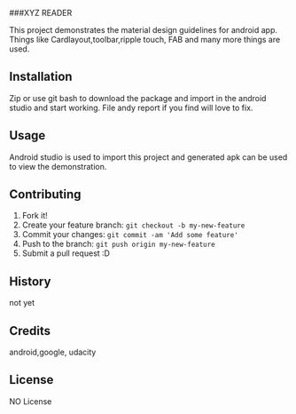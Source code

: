 ###XYZ READER

This project demonstrates the material design guidelines for android app. Things like Cardlayout,toolbar,ripple touch, FAB and many more  things are used.

## Installation

Zip or use git bash to download the package and import in the android studio and start working. File andy report if you find will love to fix.

## Usage

Android studio is used to import this project and generated apk can be used to view the demonstration.

## Contributing

1. Fork it!
2. Create your feature branch: `git checkout -b my-new-feature`
3. Commit your changes: `git commit -am 'Add some feature'`
4. Push to the branch: `git push origin my-new-feature`
5. Submit a pull request :D

## History

not yet

## Credits

android,google, udacity

## License

NO License
